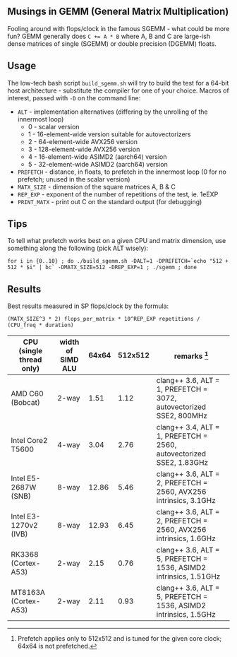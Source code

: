 Musings in GEMM (General Matrix Multiplication)
-----------------------------------------------

Fooling around with flops/clock in the famous SGEMM - what could be more fun? GEMM generally does `C += A * B` where A, B and C are large-ish dense matrices of single (SGEMM) or double precision (DGEMM) floats.

Usage
-----

The low-tech bash script `build_sgemm.sh` will try to build the test for a 64-bit host architecture - substitute the compiler for one of your choice. Macros of interest, passed with `-D` on the command line:

* `ALT` - implementation alternatives (differing by the unrolling of the innermost loop)
	* 0 - scalar version
	* 1 - 16-element-wide version suitable for autovectorizers
	* 2 - 64-element-wide AVX256 version
	* 3 - 128-element-wide AVX256 version
	* 4 - 16-element-wide ASIMD2 (aarch64) version
	* 5 - 32-element-wide ASIMD2 (aarch64) version
* `PREFETCH` - distance, in floats, to prefetch in the innermost loop (0 for no prefetch; unused in the scalar version)
* `MATX_SIZE` - dimension of the square matrices A, B & C
* `REP_EXP` - exponent of the number of repetitions of the test, ie. 1eEXP
* `PRINT_MATX` - print out C on the standard output (for debugging)

Tips
----

To tell what prefetch works best on a given CPU and matrix dimension, use something along the following (pick ALT wisely):

	for i in {0..10} ; do ./build_sgemm.sh -DALT=1 -DPREFETCH=`echo "512 + 512 * $i" | bc` -DMATX_SIZE=512 -DREP_EXP=1 ; ./sgemm ; done

Results
-------

Best results measured in SP flops/clock by the formula:

	(MATX_SIZE^3 * 2) flops_per_matrix * 10^REP_EXP repetitions / (CPU_freq * duration)

| CPU (single thread only)  | width of SIMD ALU | 64x64    | 512x512  | remarks [^1]                                                          |
| ------------------------- | ----------------- | -------- | -------- | --------------------------------------------------------------------- |
| AMD C60 (Bobcat)          | 2-way             | 1.51     | 1.12     | clang++ 3.6, ALT = 1, PREFETCH = 3072, autovectorized SSE2, 800MHz    |
| Intel Core2 T5600         | 4-way             | 3.04     | 2.76     | clang++ 3.4, ALT = 1, PREFETCH = 2560, autovectorized SSE2, 1.83GHz   |
| Intel E5-2687W (SNB)      | 8-way             | 12.86    | 5.46     | clang++ 3.6, ALT = 2, PREFETCH = 2560, AVX256 intrinsics, 3.1GHz      |
| Intel E3-1270v2 (IVB)     | 8-way             | 12.93    | 6.45     | clang++ 3.6, ALT = 2, PREFETCH = 2560, AVX256 intrinsics, 1.6GHz      |
| RK3368 (Cortex-A53)       | 2-way             | 2.15     | 0.76     | clang++ 3.6, ALT = 5, PREFETCH = 1536, ASIMD2 intrinsics, 1.51GHz     |
| MT8163A (Cortex-A53)      | 2-way             | 2.11     | 0.93     | clang++ 3.6, ALT = 5, PREFETCH = 1536, ASIMD2 intrinsics, 1.5GHz      |

[^1]: Prefetch applies only to 512x512 and is tuned for the given core clock; 64x64 is not prefetched.  
